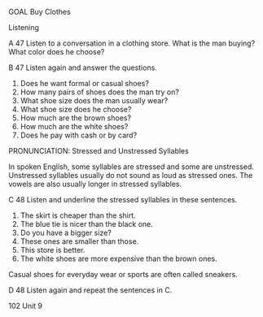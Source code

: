 GOAL Buy Clothes

Listening

A 47 Listen to a conversation in a clothing store. What is the man buying? What color does he choose?

B 47 Listen again and answer the questions.
1. Does he want formal or casual shoes?
2. How many pairs of shoes does the man try on?
3. What shoe size does the man usually wear?
4. What shoe size does he choose?
5. How much are the brown shoes?
6. How much are the white shoes?
7. Does he pay with cash or by card?

PRONUNCIATION: Stressed and Unstressed Syllables

In spoken English, some syllables are stressed and some are unstressed. Unstressed syllables usually do not sound as loud as stressed ones. The vowels are also usually longer in stressed syllables.

C 48 Listen and underline the stressed syllables in these sentences.
1. The skirt is cheaper than the shirt.
2. The blue tie is nicer than the black one.
3. Do you have a bigger size?
4. These ones are smaller than those.
5. This store is better.
6. The white shoes are more expensive than the brown ones.

Casual shoes for everyday wear or sports are often called sneakers.

D 48 Listen again and repeat the sentences in C.

102 Unit 9
